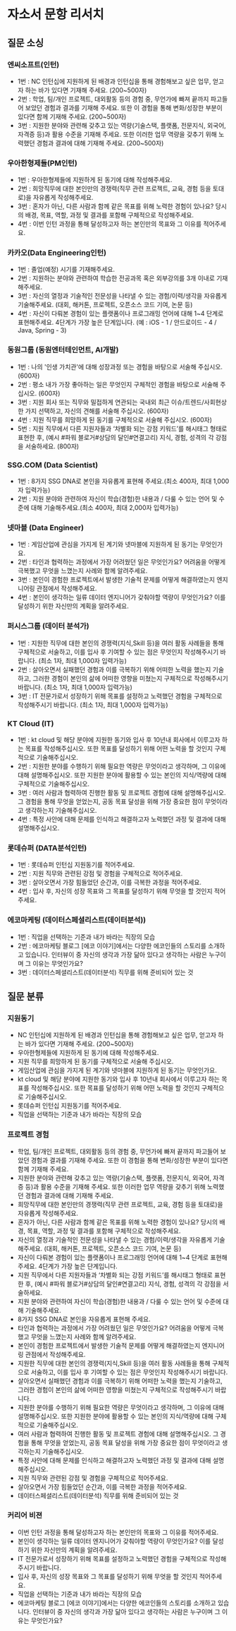 # 자소서 문항 리서치
## 질문 소싱
### 엔씨소프트(인턴)
- 1번 : NC 인턴십에 지원하게 된 배경과 인턴십을 통해 경험해보고 싶은 업무, 얻고자 하는 바가 있다면 기재해 주세요. (200~500자)
- 2번 : 학업, 팀/개인 프로젝트, 대외활동 등의 경험 중, 무언가에 빠져 끝까지 파고들어 보았던 경험과 결과를 기재해 주세요. 또한 이 경험을 통해 변화/성장한 부분이 있다면 함께 기재해 주세요. (200~500자)
- 3번 : 지원한 분야와 관련해 갖추고 있는 역량(기술스택, 플랫폼, 전문지식, 외국어, 자격증 등)과 활용 수준을 기재해 주세요. 또한 이러한 업무 역량을 갖추기 위해 노력했던 경험과 결과에 대해 기재해 주세요. (200~500자)
### 우아한형제들(PM인턴)
- 1번 : 우아한형제들에 지원하게 된 동기에 대해 작성해주세요.
- 2번 : 희망직무에 대한 본인만의 경쟁력(직무 관련 프로젝트, 교육, 경험 등을 토대로)을 자유롭게 작성해주세요.
- 3번 : 혼자가 아닌, 다른 사람과 함께 같은 목표를 위해 노력한 경험이 있나요? 당시의 배경, 목표, 역할, 과정 및 결과를 포함해 구체적으로 작성해주세요. 
- 4번 : 이번 인턴 과정을 통해 달성하고자 하는 본인만의 목표와 그 이유를 적어주세요.
###  카카오(Data Engineering인턴)
- 1번 : 졸업(예정) 시기를 기재해주세요.
- 2번 : 지원하는 분야와 관련하여 학습한 전공과목 혹은 외부강의를 3개 이내로 기재해주세요.
- 3번 : 자신의 열정과 기술적인 전문성을 나타낼 수 있는 경험/이력/생각을 자유롭게 기술해주세요. (대회, 해커톤, 프로젝트, 오픈소스 코드 기여, 논문 등)
- 4번 : 자신이 다뤄본 경험이 있는 플랫폼이나 프로그래밍 언어에 대해 1~4 단계로 표현해주세요. 4단계가 가장 높은 단계입니다. (예 : iOS - 1 / 안드로이드 - 4 / Java, Spring - 3)
### 동원그룹 (동원엔터테인먼트, AI개발)
- 1번 : 나의 '인생 가치관'에 대해 성장과정 또는 경험을 바탕으로 서술해 주십시오. (600자)
- 2번 : 평소 내가 가장 좋아하는 일은 무엇인지 구체적인 경험을 바탕으로 서술해 주십시오. (600자)
- 3번 : 지원 회사 또는 직무와 밀접하게 연관되는 국내외 최근 이슈/트렌드/사회현상 한 가지 선택하고, 자신의 견해를 서술해 주십시오. (600자)
- 4번 : 지원 직무를 희망하게 된 동기를 구체적으로 서술해 주십시오. (600자)
- 5번 : 지원 직무에서 다른 지원자들과 ‘차별화 되는 강점 키워드’를 해시태그 형태로 표현한 후, (예시 #파워 블로거#상담의 달인#연결고리) 지식, 경험, 성격의 각 강점을 서술하세요. (800자)
### SSG.COM (Data Scientist)
- 1번 : 8가지 SSG DNA로 본인을 자유롭게 표현해 주세요.(최소 400자, 최대 1,000자 입력가능)
- 2번 : 지원 분야와 관련하여 자신이 학습(경험)한 내용과 / 다룰 수 있는 언어 및 수준에 대해 기술해주세요.(최소 400자, 최대 2,000자 입력가능)
### 넷마블 (Data Engineer)
- 1번 : 게임산업에 관심을 가지게 된 계기와 넷마블에 지원하게 된 동기는 무엇인가요.
- 2번 : 타인과 협력하는 과정에서 가장 어려웠던 일은 무엇인가요? 어려움을 어떻게 극복했고 무엇을 느꼈는지 사례와 함께 알려주세요.
- 3번 : 본인이 경험한 프로젝트에서 발생한 기술적 문제를 어떻게 해결하였는지 엔지니어링 관점에서 작성해주세요.
- 4번 : 본인이 생각하는 일류 데이터 엔지니어가 갖춰야할 역량이 무엇인가요? 이를 달성하기 위한 자신만의 계획을 알려주세요.
### 퍼시스그룹 (데이터 분석가)
- 1번 : 지원한 직무에 대한 본인의 경쟁력(지식,Skill 등)을 여러 활동 사례들을 통해 구체적으로 서술하고, 이를 입사 후 기여할 수 있는 점은 무엇인지 작성해주시기 바랍니다. (최소 1자, 최대 1,000자 입력가능)
- 2번 : 살아오면서 실패했던 경험과 이를 극복하기 위해 어떠한 노력을 했는지 기술하고, 그러한 경험이 본인의 삶에 어떠한 영향을 미쳤는지 구체적으로 작성해주시기 바랍니다. (최소 1자, 최대 1,000자 입력가능)
- 3번 : IT 전문가로서 성장하기 위해 목표를 설정하고 노력했던 경험을 구체적으로 작성해주시기 바랍니다. (최소 1자, 최대 1,000자 입력가능)
### KT Cloud (IT)
- 1번 : kt cloud 및 해당 분야에 지원한 동기와 입사 후 10년내 회사에서 이루고자 하는 목표를 작성해주십시오. 또한 목표를 달성하기 위해 어떤 노력을 할 것인지 구체적으로 기술해주십시오.
- 2번 : 지원한 분야를 수행하기 위해 필요한 역량은 무엇이라고 생각하며, 그 이유에 대해 설명해주십시오. 또한 지원한 분야에 활용할 수 있는 본인의 지식/역량에 대해 구체적으로 기술해주십시오.
- 3번 : 여러 사람과 협력하여 진행한 활동 및 프로젝트 경험에 대해 설명해주십시오. 그 경험을 통해 무엇을 얻었는지, 공동 목표 달성을 위해 가장 중요한 점이 무엇이라고 생각하는지 기술해주십시오.
- 4번 : 특정 사안에 대해 문제를 인식하고 해결하고자 노력했던 과정 및 결과에 대해 설명해주십시오.
### 롯데슈퍼 (DATA분석인턴)
- 1번 : 롯데슈퍼 인턴십 지원동기를 적어주세요.
- 2번 : 지원 직무와 관련된 강점 및 경험을 구체적으로 적어주세요.
- 3번 : 살아오면서 가장 힘들었던 순간과, 이를 극복한 과정을 적어주세요.
- 4번 : 입사 후, 자신의 성장 목표와 그 목표를 달성하기 위해 무엇을 할 것인지 적어주세요.
### 에코마케팅 (데이터스페셜리스트(데이터분석))
- 1번 : 직업을 선택하는 기준과 내가 바라는 직장의 모습
- 2번 : 에코마케팅 블로그 [에코 이야기]에서는 다양한 에코인들의 스토리를 소개하고 있습니다. 인터뷰이 중 자신의 생각과 가장 닮아 있다고 생각하는 사람은 누구이며 그 이유는 무엇인가요?
- 3번 : 데이터스페셜리스트(데이터분석) 직무를 위해 준비되어 있는 것
## 질문 분류
### 지원동기
- NC 인턴십에 지원하게 된 배경과 인턴십을 통해 경험해보고 싶은 업무, 얻고자 하는 바가 있다면 기재해 주세요. (200~500자)
- 우아한형제들에 지원하게 된 동기에 대해 작성해주세요.
- 지원 직무를 희망하게 된 동기를 구체적으로 서술해 주십시오.
- 게임산업에 관심을 가지게 된 계기와 넷마블에 지원하게 된 동기는 무엇인가요.
- kt cloud 및 해당 분야에 지원한 동기와 입사 후 10년내 회사에서 이루고자 하는 목표를 작성해주십시오. 또한 목표를 달성하기 위해 어떤 노력을 할 것인지 구체적으로 기술해주십시오.
- 롯데슈퍼 인턴십 지원동기를 적어주세요.
- 직업을 선택하는 기준과 내가 바라는 직장의 모습
### 프로젝트 경험
- 학업, 팀/개인 프로젝트, 대외활동 등의 경험 중, 무언가에 빠져 끝까지 파고들어 보았던 경험과 결과를 기재해 주세요. 또한 이 경험을 통해 변화/성장한 부분이 있다면 함께 기재해 주세요. 
- 지원한 분야와 관련해 갖추고 있는 역량(기술스택, 플랫폼, 전문지식, 외국어, 자격증 등)과 활용 수준을 기재해 주세요. 또한 이러한 업무 역량을 갖추기 위해 노력했던 경험과 결과에 대해 기재해 주세요.
- 희망직무에 대한 본인만의 경쟁력(직무 관련 프로젝트, 교육, 경험 등을 토대로)을 자유롭게 작성해주세요.
- 혼자가 아닌, 다른 사람과 함께 같은 목표를 위해 노력한 경험이 있나요? 당시의 배경, 목표, 역할, 과정 및 결과를 포함해 구체적으로 작성해주세요.
- 자신의 열정과 기술적인 전문성을 나타낼 수 있는 경험/이력/생각을 자유롭게 기술해주세요. (대회, 해커톤, 프로젝트, 오픈소스 코드 기여, 논문 등)
- 자신이 다뤄본 경험이 있는 플랫폼이나 프로그래밍 언어에 대해 1~4 단계로 표현해주세요. 4단계가 가장 높은 단계입니다.
- 지원 직무에서 다른 지원자들과 ‘차별화 되는 강점 키워드’를 해시태그 형태로 표현한 후, (예시 #파워 블로거#상담의 달인#연결고리) 지식, 경험, 성격의 각 강점을 서술하세요. 
- 지원 분야와 관련하여 자신이 학습(경험)한 내용과 / 다룰 수 있는 언어 및 수준에 대해 기술해주세요.
- 8가지 SSG DNA로 본인을 자유롭게 표현해 주세요.
- 타인과 협력하는 과정에서 가장 어려웠던 일은 무엇인가요? 어려움을 어떻게 극복했고 무엇을 느꼈는지 사례와 함께 알려주세요.
- 본인이 경험한 프로젝트에서 발생한 기술적 문제를 어떻게 해결하였는지 엔지니어링 관점에서 작성해주세요.
- 지원한 직무에 대한 본인의 경쟁력(지식,Skill 등)을 여러 활동 사례들을 통해 구체적으로 서술하고, 이를 입사 후 기여할 수 있는 점은 무엇인지 작성해주시기 바랍니다.
- 살아오면서 실패했던 경험과 이를 극복하기 위해 어떠한 노력을 했는지 기술하고, 그러한 경험이 본인의 삶에 어떠한 영향을 미쳤는지 구체적으로 작성해주시기 바랍니다.
- 지원한 분야를 수행하기 위해 필요한 역량은 무엇이라고 생각하며, 그 이유에 대해 설명해주십시오. 또한 지원한 분야에 활용할 수 있는 본인의 지식/역량에 대해 구체적으로 기술해주십시오.
- 여러 사람과 협력하여 진행한 활동 및 프로젝트 경험에 대해 설명해주십시오. 그 경험을 통해 무엇을 얻었는지, 공동 목표 달성을 위해 가장 중요한 점이 무엇이라고 생각하는지 기술해주십시오.
- 특정 사안에 대해 문제를 인식하고 해결하고자 노력했던 과정 및 결과에 대해 설명해주십시오.
- 지원 직무와 관련된 강점 및 경험을 구체적으로 적어주세요.
- 살아오면서 가장 힘들었던 순간과, 이를 극복한 과정을 적어주세요.
- 데이터스페셜리스트(데이터분석) 직무를 위해 준비되어 있는 것
### 커리어 비젼
- 이번 인턴 과정을 통해 달성하고자 하는 본인만의 목표와 그 이유를 적어주세요.
- 본인이 생각하는 일류 데이터 엔지니어가 갖춰야할 역량이 무엇인가요? 이를 달성하기 위한 자신만의 계획을 알려주세요.
- IT 전문가로서 성장하기 위해 목표를 설정하고 노력했던 경험을 구체적으로 작성해주시기 바랍니다. 
- 입사 후, 자신의 성장 목표와 그 목표를 달성하기 위해 무엇을 할 것인지 적어주세요.
- 직업을 선택하는 기준과 내가 바라는 직장의 모습
- 에코마케팅 블로그 [에코 이야기]에서는 다양한 에코인들의 스토리를 소개하고 있습니다. 인터뷰이 중 자신의 생각과 가장 닮아 있다고 생각하는 사람은 누구이며 그 이유는 무엇인가요?
